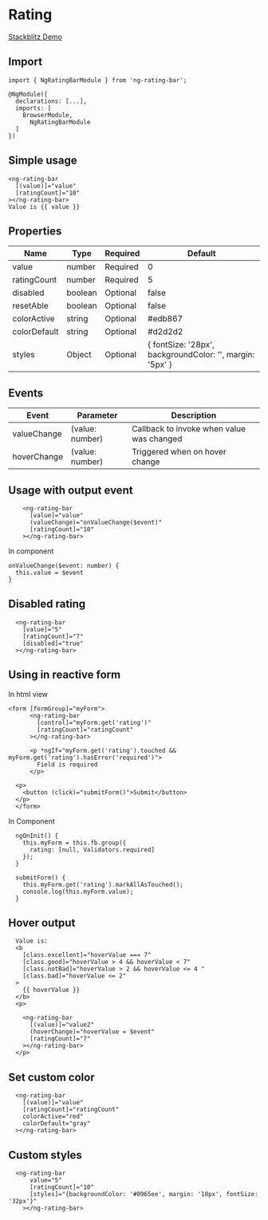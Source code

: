 # Rating

[Stackblitz Demo](https://stackblitz.com/edit/ng-rating-bar "Demo")

## Import

```
import { NgRatingBarModule } from 'ng-rating-bar';

@NgModule({
  declarations: [...],
  imports: [
    BrowserModule,
	  NgRatingBarModule
  ]
})
```

## Simple usage
```
<ng-rating-bar 
  [(value)]="value" 
  [ratingCount]="10" 
></ng-rating-bar>
Value is {{ value }}
```

## Properties

| Name  | Type | Required | Default |
| ------------- | ------------- | ------------- | ------------- |
| value  | number  | Required       | 0 |
| ratingCount | number  | Required | 5 |
| disabled | boolean  | Optional | false |
| resetAble | boolean  | Optional | false |
| colorActive | string  | Optional | #edb867  |
| colorDefault | string  | Optional | #d2d2d2  |
| styles | Object | Optional | { fontSize: '28px', backgroundColor: '', margin: '5px' } |

## Events
| Event  | Parameter | Description |
| ------ | --------- | ----------- |
| valueChange | (value: number) | Callback to invoke when value was changed |
| hoverChange | (value: number) | Triggered when on hover change |


## Usage with output event
```
    <ng-rating-bar
      [value]="value"
      (valueChange)="onValueChange($event)"
      [ratingCount]="10"
    ></ng-rating-bar>
```

In component 
```
onValueChange($event: number) {
  this.value = $event
}
```

## Disabled rating
```
  <ng-rating-bar
    [value]="5"
    [ratingCount]="7"
    [disabled]="true"
  ></ng-rating-bar>

```

## Using in reactive form
In html view
```
<form [formGroup]="myForm">
      <ng-rating-bar
        [control]="myForm.get('rating')"
        [ratingCount]="ratingCount"
      ></ng-rating-bar>
      
      <p *ngIf="myForm.get('rating').touched && myForm.get('rating').hasError('required')">
        Field is required
      </p>

  <p>
    <button (click)="submitForm()">Submit</button>
  </p>
  </form>
```
In Component

```
  ngOnInit() {
    this.myForm = this.fb.group({
      rating: [null, Validators.required]
    });
  }

  submitForm() {
    this.myForm.get('rating').markAllAsTouched();
    console.log(this.myForm.value);
  }
```

## Hover output
```
  Value is:
  <b
    [class.excellent]="hoverValue === 7"
    [class.good]="hoverValue > 4 && hoverValue < 7"
    [class.notBad]="hoverValue > 2 && hoverValue <= 4 "
    [class.bad]="hoverValue <= 2"
  >
    {{ hoverValue }}
  </b>
  <p>

    <ng-rating-bar
      [(value)]="value2"
      (hoverChange)="hoverValue = $event"
      [ratingCount]="7"
    ></ng-rating-bar>
  </p>
```

## Set custom color
```
  <ng-rating-bar
    [(value)]="value" 
    [ratingCount]="ratingCount" 
    colorActive="red" 
    colorDefault="gray"
  ></ng-rating-bar>
```

## Custom styles
```
  <ng-rating-bar
      value="5"
      [ratingCount]="10"
      [styles]="{backgroundColor: '#0965ee', margin: '10px', fontSize: '32px'}"
    ></ng-rating-bar>
```
